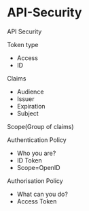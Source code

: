 # API-Security
API Security


Token type
- Access
- ID

Claims
- Audience
- Issuer
- Expiration
- Subject

Scope(Group of claims)


Authentication Policy
- Who you are?
- ID Token
- Scope=OpenID
  
Authorisation Policy
- What can you do?
- Access Token
